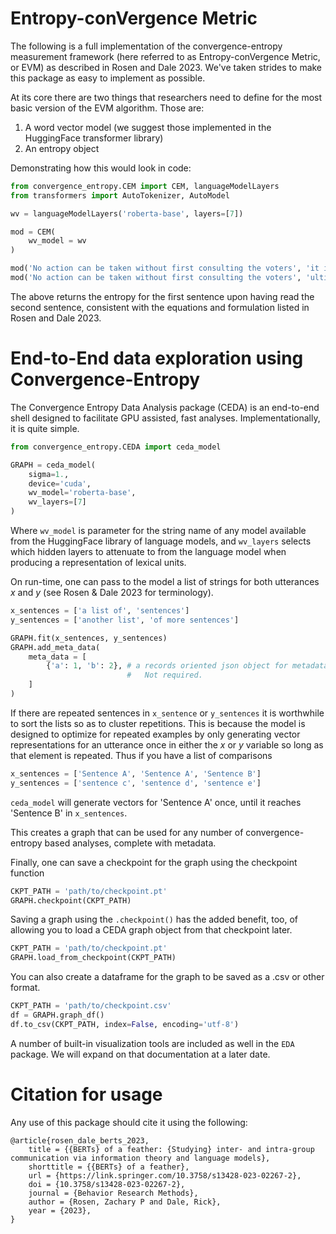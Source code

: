 # Entropy-conVergence Metric

The following is a full implementation of the convergence-entropy measurement framework (here referred to as Entropy-conVergence Metric, or EVM) as described in Rosen and Dale 2023. We've taken strides to make this package as easy to implement as possible.

At its core there are two things that researchers need to define for the most basic version of the EVM algorithm. Those are:

1. A word vector model (we suggest those implemented in the HuggingFace transformer library)
2. An entropy object

Demonstrating how this would look in code:

```python
from convergence_entropy.CEM import CEM, languageModelLayers
from transformers import AutoTokenizer, AutoModel

wv = languageModelLayers('roberta-base', layers=[7])

mod = CEM(
    wv_model = wv
)

mod('No action can be taken without first consulting the voters', 'it is the prerogative of politicians alone to make decisions'), \
mod('No action can be taken without first consulting the voters', 'ultimately the people have to have the right to decide what we do next')
```

The above returns the entropy for the first sentence upon having read the second sentence, consistent with the equations and formulation listed in Rosen and Dale 2023.

# End-to-End data exploration using Convergence-Entropy 
The Convergence Entropy Data Analysis package (CEDA) is an end-to-end shell designed to facilitate GPU assisted, fast analyses. Implementationally, it is quite simple.

```python
from convergence_entropy.CEDA import ceda_model

GRAPH = ceda_model(
    sigma=1.,
    device='cuda',
    wv_model='roberta-base',
    wv_layers=[7]
)
```

Where `wv_model` is parameter for the string name of any model available from the HuggingFace library of language models, and `wv_layers` selects which hidden layers to attenuate to from the language model when producing a representation of lexical units.

On run-time, one can pass to the model a list of strings for both utterances $x$ and $y$ (see Rosen & Dale 2023 for terminology).

```python
x_sentences = ['a list of', 'sentences']
y_sentences = ['another list', 'of more sentences']

GRAPH.fit(x_sentences, y_sentences)
GRAPH.add_meta_data(
    meta_data = [
        {'a': 1, 'b': 2}, # a records oriented json object for metadata for each comparison in the graph.
                          #   Not required.
    ]
)
```

If there are repeated sentences in `x_sentence` or `y_sentences` it is worthwhile to sort the lists so as to cluster repetitions. This is because the model is designed to optimize for repeated examples by only generating vector representations for an utterance once in either the $x$ or $y$ variable so long as that element is repeated. Thus if you have a list of comparisons

```python
x_sentences = ['Sentence A', 'Sentence A', 'Sentence B']
y_sentences = ['sentence c', 'sentence d', 'sentence e']
```

`ceda_model` will generate vectors for 'Sentence A' once, until it reaches 'Sentence B' in `x_sentences`.

This creates a graph that can be used for any number of convergence-entropy based analyses, complete with metadata.

Finally, one can save a checkpoint for the graph using the checkpoint function

```python
CKPT_PATH = 'path/to/checkpoint.pt'
GRAPH.checkpoint(CKPT_PATH)
```

Saving a graph using the `.checkpoint()` has the added benefit, too, of allowing you to load a CEDA graph object from that checkpoint later.

```python
CKPT_PATH = 'path/to/checkpoint.pt'
GRAPH.load_from_checkpoint(CKPT_PATH)
```

You can also create a dataframe for the graph to be saved as a .csv or other format.

```python
CKPT_PATH = 'path/to/checkpoint.csv'
df = GRAPH.graph_df()
df.to_csv(CKPT_PATH, index=False, encoding='utf-8')
```

A number of built-in visualization tools are included as well in the `EDA` package. We will expand on that documentation at a later date.

# Citation for usage

Any use of this package should cite it using the following:

```
@article{rosen_dale_berts_2023,
	title = {{BERTs} of a feather: {Studying} inter- and intra-group communication via information theory and language models},
	shorttitle = {{BERTs} of a feather},
	url = {https://link.springer.com/10.3758/s13428-023-02267-2},
	doi = {10.3758/s13428-023-02267-2},
	journal = {Behavior Research Methods},
	author = {Rosen, Zachary P and Dale, Rick},
	year = {2023},
}
```
